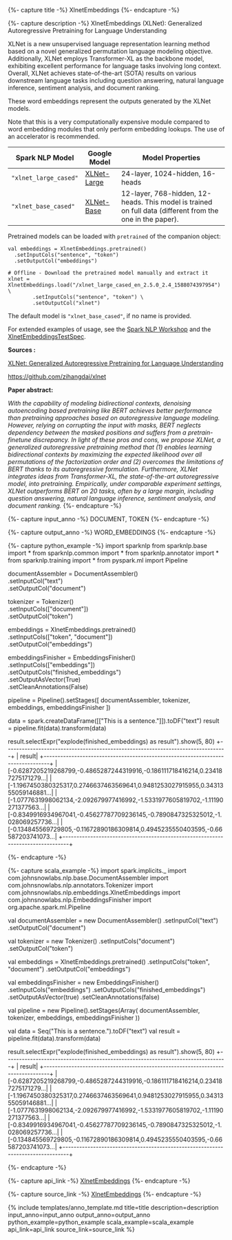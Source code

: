 {%- capture title -%}
XlnetEmbeddings
{%- endcapture -%}

{%- capture description -%}
XlnetEmbeddings (XLNet): Generalized Autoregressive Pretraining for Language Understanding

XLNet is a new unsupervised language representation learning method based on a novel generalized permutation language
modeling objective. Additionally, XLNet employs Transformer-XL as the backbone model, exhibiting excellent performance
for language tasks involving long context. Overall, XLNet achieves state-of-the-art (SOTA) results on various
downstream language tasks including question answering, natural language inference, sentiment analysis, and document
ranking.

These word embeddings represent the outputs generated by the XLNet models.

Note that this is a very computationally expensive module compared to word embedding modules that only perform embedding lookups.
The use of an accelerator is recommended.

| Spark NLP Model        | Google Model                                                                                   | Model Properties                                                                                          |
| ---------------------- | ---------------------------------------------------------------------------------------------- | --------------------------------------------------------------------------------------------------------- |
| `"xlnet_large_cased"`  | [XLNet-Large](https://storage.googleapis.com/xlnet/released_models/cased_L-24_H-1024_A-16.zip) | 24-layer, 1024-hidden, 16-heads                                                                           |
| `"xlnet_base_cased"`   | [XLNet-Base](https://storage.googleapis.com/xlnet/released_models/cased_L-12_H-768_A-12.zip)   | 12-layer, 768-hidden, 12-heads. This model is trained on full data (different from the one in the paper). |

Pretrained models can be loaded with `pretrained` of the companion object:
```
val embeddings = XlnetEmbeddings.pretrained()
  .setInputCols("sentence", "token")
  .setOutputCol("embeddings")

# Offline - Download the pretrained model manually and extract it
xlnet = XlnetEmbeddings.load("/xlnet_large_cased_en_2.5.0_2.4_1588074397954") \
        .setInputCols("sentence", "token") \
        .setOutputCol("xlnet")
```
The default model is `"xlnet_base_cased"`, if no name is provided.

For extended examples of usage, see the [Spark NLP Workshop](https://github.com/JohnSnowLabs/spark-nlp-workshop/blob/master/jupyter/training/english/dl-ner/ner_xlnet.ipynb)
and the [XlnetEmbeddingsTestSpec](https://github.com/JohnSnowLabs/spark-nlp/blob/master/src/test/scala/com/johnsnowlabs/nlp/embeddings/XlnetEmbeddingsTestSpec.scala).

**Sources :**

[XLNet: Generalized Autoregressive Pretraining for Language Understanding](https://arxiv.org/abs/1906.08237)

https://github.com/zihangdai/xlnet

**Paper abstract:**

*With the capability of modeling bidirectional contexts, denoising autoencoding based pretraining like BERT achieves
better performance than pretraining approaches based on autoregressive language modeling. However, relying on
corrupting the input with masks, BERT neglects dependency between the masked positions and suffers from a pretrain-finetune
discrepancy. In light of these pros and cons, we propose XLNet, a generalized autoregressive pretraining method that
(1) enables learning bidirectional contexts by maximizing the expected likelihood over all permutations of the
factorization order and (2) overcomes the limitations of BERT thanks to its autoregressive formulation. Furthermore,
XLNet integrates ideas from Transformer-XL, the state-of-the-art autoregressive model, into pretraining. Empirically,
under comparable experiment settings, XLNet outperforms BERT on 20 tasks, often by a large margin, including question
answering, natural language inference, sentiment analysis, and document ranking.*
{%- endcapture -%}

{%- capture input_anno -%}
DOCUMENT, TOKEN
{%- endcapture -%}

{%- capture output_anno -%}
WORD_EMBEDDINGS
{%- endcapture -%}

{%- capture python_example -%}
import sparknlp
from sparknlp.base import *
from sparknlp.common import *
from sparknlp.annotator import *
from sparknlp.training import *
from pyspark.ml import Pipeline

documentAssembler = DocumentAssembler() \
    .setInputCol("text") \
    .setOutputCol("document")

tokenizer = Tokenizer() \
    .setInputCols(["document"]) \
    .setOutputCol("token")

embeddings = XlnetEmbeddings.pretrained() \
    .setInputCols(["token", "document"]) \
    .setOutputCol("embeddings")

embeddingsFinisher = EmbeddingsFinisher() \
    .setInputCols(["embeddings"]) \
    .setOutputCols("finished_embeddings") \
    .setOutputAsVector(True) \
    .setCleanAnnotations(False)

pipeline = Pipeline().setStages([
    documentAssembler,
    tokenizer,
    embeddings,
    embeddingsFinisher
])

data = spark.createDataFrame([["This is a sentence."]]).toDF("text")
result = pipeline.fit(data).transform(data)

result.selectExpr("explode(finished_embeddings) as result").show(5, 80)
+--------------------------------------------------------------------------------+
|                                                                          result|
+--------------------------------------------------------------------------------+
|[-0.6287205219268799,-0.4865287244319916,-0.186111718416214,0.234187275171279...|
|[-1.1967450380325317,0.2746637463569641,0.9481253027915955,0.3431355059146881...|
|[-1.0777631998062134,-2.092679977416992,-1.5331977605819702,-1.11190271377563...|
|[-0.8349916934967041,-0.45627787709236145,-0.7890847325325012,-1.028069257736...|
|[-0.134845569729805,-0.11672890186309814,0.4945235550403595,-0.66587203741073...|
+--------------------------------------------------------------------------------+

{%- endcapture -%}

{%- capture scala_example -%}
import spark.implicits._
import com.johnsnowlabs.nlp.base.DocumentAssembler
import com.johnsnowlabs.nlp.annotators.Tokenizer
import com.johnsnowlabs.nlp.embeddings.XlnetEmbeddings
import com.johnsnowlabs.nlp.EmbeddingsFinisher
import org.apache.spark.ml.Pipeline

val documentAssembler = new DocumentAssembler()
  .setInputCol("text")
  .setOutputCol("document")

val tokenizer = new Tokenizer()
  .setInputCols("document")
  .setOutputCol("token")

val embeddings = XlnetEmbeddings.pretrained()
  .setInputCols("token", "document")
  .setOutputCol("embeddings")

val embeddingsFinisher = new EmbeddingsFinisher()
  .setInputCols("embeddings")
  .setOutputCols("finished_embeddings")
  .setOutputAsVector(true)
  .setCleanAnnotations(false)

val pipeline = new Pipeline().setStages(Array(
  documentAssembler,
  tokenizer,
  embeddings,
  embeddingsFinisher
))

val data = Seq("This is a sentence.").toDF("text")
val result = pipeline.fit(data).transform(data)

result.selectExpr("explode(finished_embeddings) as result").show(5, 80)
+--------------------------------------------------------------------------------+
|                                                                          result|
+--------------------------------------------------------------------------------+
|[-0.6287205219268799,-0.4865287244319916,-0.186111718416214,0.234187275171279...|
|[-1.1967450380325317,0.2746637463569641,0.9481253027915955,0.3431355059146881...|
|[-1.0777631998062134,-2.092679977416992,-1.5331977605819702,-1.11190271377563...|
|[-0.8349916934967041,-0.45627787709236145,-0.7890847325325012,-1.028069257736...|
|[-0.134845569729805,-0.11672890186309814,0.4945235550403595,-0.66587203741073...|
+--------------------------------------------------------------------------------+

{%- endcapture -%}

{%- capture api_link -%}
[XlnetEmbeddings](https://nlp.johnsnowlabs.com/api/com/johnsnowlabs/nlp/embeddings/XlnetEmbeddings)
{%- endcapture -%}

{%- capture source_link -%}
[XlnetEmbeddings](https://github.com/JohnSnowLabs/spark-nlp/tree/master/src/main/scala/com/johnsnowlabs/nlp/embeddings/XlnetEmbeddings.scala)
{%- endcapture -%}

{% include templates/anno_template.md
title=title
description=description
input_anno=input_anno
output_anno=output_anno
python_example=python_example
scala_example=scala_example
api_link=api_link
source_link=source_link
%}